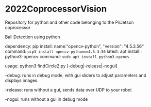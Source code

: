 # 2022CoprocessorVision
Repository for python and other code belonging to the Pi/Jetson coprocessor

Ball Detection using python

dependency: pip install: name:"opencv-python", "version": "4.5.3.56"
command: ``pip3 install opencv-python==4.5.3.56``
latest: apt install : python3-opencv
command: ``sudo apt install python3-opencv``

usage: python3 findCircle2.py [-debug|-release|-nogui]

-debug: runs in debug mode, with gui sliders to adjust parameters and displays images

-release: runs without a gui, sends data over UDP to your robot

-nogui: runs without a gui in debug mode
